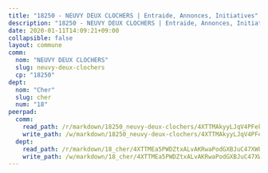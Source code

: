 ```yaml
---
title: "18250 - NEUVY DEUX CLOCHERS | Entraide, Annonces, Initiatives"
description: "18250 - NEUVY DEUX CLOCHERS | Entraide, Annonces, Initiatives"
date: 2020-01-11T14:09:21+09:00
collapsible: false
layout: commune
comm:
  nom: "NEUVY DEUX CLOCHERS"
  slug: neuvy-deux-clochers
  cp: "18250"
dept:
  nom: "Cher"
  slug: cher
  num: "18"
peerpad:
  comm:
    read_path: /r/markdown/18250_neuvy-deux-clochers/4XTTMAkyyLJqV4PFekzpguUkdUYTqqgzadwssh4o67tXgqiYA
    write_path: /w/markdown/18250_neuvy-deux-clochers/4XTTMAkyyLJqV4PFekzpguUkdUYTqqgzadwssh4o67tXgqiYA-K3TgTuWunrpmuqFNQDwcJtctLgn4CRCiqhBqY34z1s4HLvsqr97JsEQbLwzbJg2WDPL63bVmm3SL8JUDghzYC8zVEWx7eHuhnAg2uwYgDydCPrgiEU5ZSryhERySxNEDE2igM63k
  dept:
    read_path: /r/markdown/18_cher/4XTTMEa5PWDZtxALvAKRwaPodGXBJuC47XWLMLZ5hCaMSik3w
    write_path: /w/markdown/18_cher/4XTTMEa5PWDZtxALvAKRwaPodGXBJuC47XWLMLZ5hCaMSik3w-K3TgTvT6tiupPRTeoV2zMggT6E77BmY6Zeeqwk1pvv6Bfo4GHKoyLD2hQDLMcNajnfixB5aDgngmFZba1jsFtXhXJhkZaMz5Fno5UjuUU6mkQFXv9cWu6FJLmGRziLMtgTSufDeD
---
```


